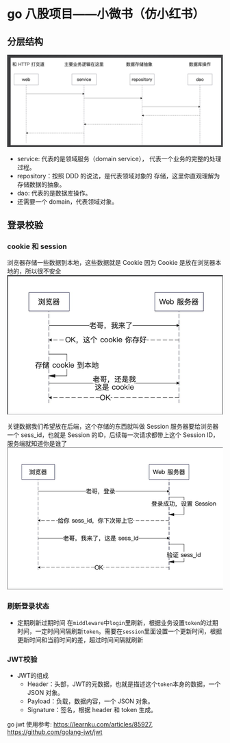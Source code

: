 # go 八股项目——小微书（仿小红书）

## 分层结构
![img.png](imgs/img.png)
+ service: 代表的是领域服务（domain service），
  代表一个业务的完整的处理过程。
+ repository：按照 DDD 的说法，是代表领域对象的
  存储，这里你直观理解为存储数据的抽象。
+ dao: 代表的是数据库操作。
+ 还需要一个 domain，代表领域对象。

## 登录校验
### cookie 和 session
浏览器存储一些数据到本地，这些数据就是 Cookie
因为 Cookie 是放在浏览器本地的，所以很不安全
![img.png](imgs/cookie.png)

关键数据我们希望放在后端，这个存储的东西就叫做 Session
服务器要给浏览器一个 sess_id，也就是 Session 的ID，后续每一次请求都带上这个 Session ID，服务端就知道你是谁了
![img.png](imgs/session.png)

### 刷新登录状态
+ 定期刷新过期时间
  在`middleware`中`login`里刷新，根据业务设置`token`的过期时间，一定时间间隔刷新`token`。需要在`session`里面设置一个更新时间，根据更新时间和当前时间的差，超过时间间隔就刷新


### JWT校验
+ JWT的组成
  + Header：头部，JWT的元数据，也就是描述这个`token`本身的数据，一个 JSON 对象。
  + Payload：负载，数据内容，一个 JSON 对象。
  + Signature：签名，根据 header 和 token 生成。

go jwt 使用参考: https://learnku.com/articles/85927, https://github.com/golang-jwt/jwt

